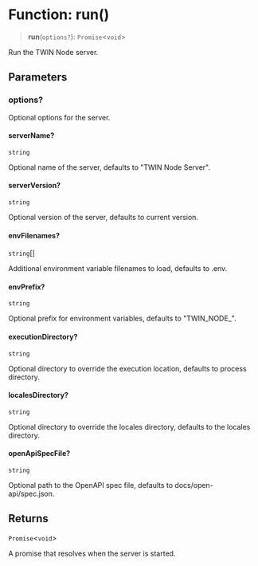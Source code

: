 # Function: run()

> **run**(`options?`): `Promise`\<`void`\>

Run the TWIN Node server.

## Parameters

### options?

Optional options for the server.

#### serverName?

`string`

Optional name of the server, defaults to "TWIN Node Server".

#### serverVersion?

`string`

Optional version of the server, defaults to current version.

#### envFilenames?

`string`[]

Additional environment variable filenames to load, defaults to .env.

#### envPrefix?

`string`

Optional prefix for environment variables, defaults to "TWIN_NODE_".

#### executionDirectory?

`string`

Optional directory to override the execution location, defaults to process directory.

#### localesDirectory?

`string`

Optional directory to override the locales directory, defaults to the locales directory.

#### openApiSpecFile?

`string`

Optional path to the OpenAPI spec file, defaults to docs/open-api/spec.json.

## Returns

`Promise`\<`void`\>

A promise that resolves when the server is started.
